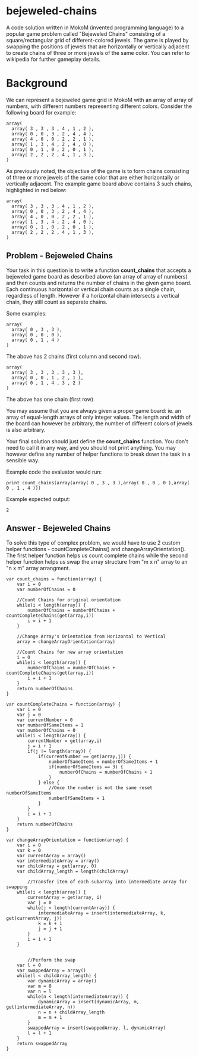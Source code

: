 # bejeweled-chains

A code solution written in MokoM (invented programming language) to a popular game problem called "Bejeweled Chains" consisting of a square/rectangular grid of different-colored jewels. The game is played by swapping the positions of jewels that are horizontally or vertically adjacent to create chains of three or more jewels of the same color. You can refer to wikipedia for further gameplay details.

# Background

We can represent a bejeweled game grid in MokoM with an array of array of numbers, with different numbers representing different colors. Consider the following board for example:
```
array(
  array( 3 , 3 , 3 , 4 , 1 , 2 ),
  array( 0 , 0 , 3 , 2 , 4 , 4 ),
  array( 4 , 0 , 0 , 2 , 2 , 1 ),
  array( 1 , 3 , 4 , 2 , 4 , 0 ),
  array( 0 , 1 , 0 , 2 , 0 , 1 ),
  array( 2 , 2 , 2 , 4 , 1 , 3 ),
)
```

As previously noted, the objective of the game is to form chains consisting of three or more jewels of the same color that are either horizontally or vertically adjacent. The example game board above contains 3 such chains, highlighted in red below:
```
array(
  array( 3 , 3 , 3 , 4 , 1 , 2 ),
  array( 0 , 0 , 3 , 2 , 4 , 4 ),
  array( 4 , 0 , 0 , 2 , 2 , 1 ),
  array( 1 , 3 , 4 , 2 , 4 , 0 ),
  array( 0 , 1 , 0 , 2 , 0 , 1 ),
  array( 2 , 2 , 2 , 4 , 1 , 3 ),
)
```

## Problem - Bejeweled Chains

Your task in this question is to write a function **count_chains** that accepts a bejeweled game board as described above (an array of array of numbers) and then counts and returns the number of chains in the given game board. Each continuous horizontal or vertical chain counts as a single chain, regardless of length. However if a horizontal chain intersects a vertical chain, they still count as separate chains. 

Some examples:
```
array(
  array( 0 , 3 , 3 ),
  array( 0 , 0 , 0 ),
  array( 0 , 1 , 4 )
)
```
The above has 2 chains (first column and second row).

```
array(
  array( 3 , 3 , 3 , 3 , 3 ),
  array( 0 , 0 , 1 , 2 , 1 ),
  array( 0 , 1 , 4 , 3 , 2 )
)
```
The above has one chain (first row)

You may assume that you are always given a proper game board: ie. an array of equal-length arrays of only integer values. The length and width of the board can however be arbitrary, the number of different colors of jewels is also arbitrary.

Your final solution should just define the **count_chains** function. You don't need to call it in any way, and you should not print anything. You may however define any number of helper functions to break down the task in a sensible way.

Example code the evaluator would run:
```
print count_chains(array(array( 0 , 3 , 3 ),array( 0 , 0 , 0 ),array( 0 , 1 , 4 )))
```

Example expected output:
```
2
```

## Answer - Bejeweled Chains

To solve this type of complex problem, we would have to use 2 custom helper functions - countCompleteChains() and changeArrayOrientation(). The first helper function helps us count complete chains while the second helper function helps us swap the array structure from "m x n" array to an "n x m" array arrangment. 
```
var count_chains = function(array) {
	var i = 0
	var numberOfChains = 0
	
	//Count Chains for original orientation
	while(i < length(array)) {
		numberOfChains = numberOfChains + countCompleteChains(get(array,i))
		i = i + 1
	}
	
	//Change Array's Orientation from Horizontal to Vertical
	array = changeArrayOrientation(array)
	
	//Count Chains for new array orientation
	i = 0
	while(i < length(array)) {
		numberOfChains = numberOfChains + countCompleteChains(get(array,i))
		i = i + 1
	}
	return numberOfChains
}

var countCompleteChains = function(array) {
	var i = 0
	var j = 0
	var currentNumber = 0
	var numberOfSameItems = 1
	var numberOfChains = 0
	while(i < length(array)) {
		currentNumber = get(array,i)
		j = i + 1
		if(j != length(array)) {
			if(currentNumber == get(array,j)) {
				numberOfSameItems = numberOfSameItems + 1
				if(numberOfSameItems == 3) {
					numberOfChains = numberOfChains + 1
				}
			} else {
                //Once the number is not the same reset numberOfSameItems
				numberOfSameItems = 1
			}
		}
		i = i + 1
	}
	return numberOfChains
}

var changeArrayOrientation = function(array) {
	var i = 0
	var k = 0
	var currentArray = array()
	var intermediateArray = array()
	var childArray = get(array, 0)
	var childArray_length = length(childArray)

        //Transfer item of each subarray into intermediate array for swapping
	while(i < length(array)) {
		currentArray = get(array, i)
		var j = 0
		while(j < length(currentArray)) {
			intermediateArray = insert(intermediateArray, k, get(currentArray, j))
			k = k + 1
			j = j + 1
		}
		i = i + 1
	}
	

        //Perform the swap 
	var l = 0
	var swappedArray = array()
	while(l < childArray_length) {
		var dynamicArray = array()
		var m = 0
		var n = l
		while(n < length(intermediateArray)) {
			dynamicArray = insert(dynamicArray, m, get(intermediateArray, n))
			n = n + childArray_length
			m = m + 1
		}
		swappedArray = insert(swappedArray, l, dynamicArray)
		l = l + 1
	}
	return swappedArray
}
